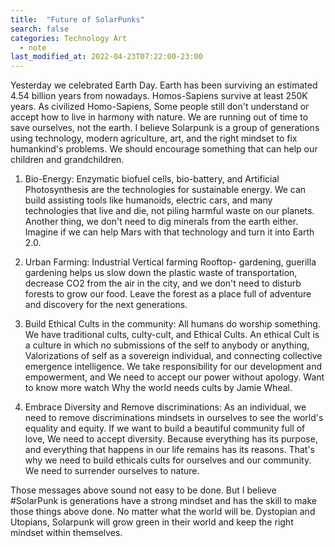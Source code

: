 ```yaml
---
title:  "Future of SolarPunks" 
search: false
categories: Technology Art
  - note
last_modified_at: 2022-04-23T07:22:00-23:00
---
```




Yesterday we celebrated Earth Day. Earth has been surviving an estimated 4.54 billion years from nowadays. Homos-Sapiens survive at least 250K years. As civilized Homo-Sapiens, Some people still don't understand or accept how to live in harmony with nature. We are running out of time to save ourselves, not the earth. I believe Solarpunk is a group of generations using technology, modern agriculture, art, and the right mindset to fix humankind's problems. We should encourage something that can help our children and grandchildren.

1. Bio-Energy: Enzymatic biofuel cells, bio-battery, and Artificial Photosynthesis are the technologies for sustainable energy. We can build assisting tools like humanoids, electric cars, and many technologies that live and die, not piling harmful waste on our planets. Another thing, we don't need to dig minerals from the earth either. Imagine if we can help Mars with that technology and turn it into Earth 2.0.

2. Urban Farming: Industrial Vertical farming Rooftop- gardening, guerilla gardening helps us slow down the plastic waste of transportation, decrease CO2 from the air in the city, and we don't need to disturb forests to grow our food. Leave the forest as a place full of adventure and discovery for the next generations.

3. Build Ethical Cults in the community: All humans do worship something. We have traditional cults, culty-cult, and Ethical Cults. An ethical Cult is a culture in which no submissions of the self to anybody or anything, Valorizations of self as a sovereign individual, and connecting collective emergence intelligence. We take responsibility for our development and empowerment, and We need to accept our power without apology. Want to know more watch Why the world needs cults by Jamie Wheal.

4. Embrace Diversity and Remove discriminations: As an individual, we need to remove discriminations mindsets in ourselves to see the world's equality and equity. If we want to build a beautiful community full of love, We need to accept diversity. Because everything has its purpose, and everything that happens in our life remains has its reasons. That's why we need to build ethicals cults for ourselves and our community. We need to surrender ourselves to nature.

Those messages above sound not easy to be done. But I believe #SolarPunk is generations have a strong mindset and has the skill to make those things above done. No matter what the world will be. Dystopian and Utopians, Solarpunk will grow green in their world and keep the right mindset within themselves.